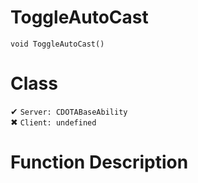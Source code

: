 # ToggleAutoCast
```
void ToggleAutoCast()
```
# Class
✔ `Server: CDOTABaseAbility`  
✖ `Client: undefined`  

# Function Description

